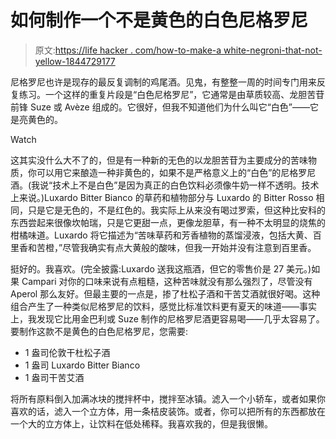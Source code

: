 # 如何制作一个不是黄色的白色尼格罗尼

> 原文:[https://life hacker . com/how-to-make-a white-negroni-that-not-yellow-1844729177](https://lifehacker.com/how-to-make-a-white-negroni-that-isnt-yellow-1844729177)

尼格罗尼也许是现存的最反复调制的鸡尾酒。见鬼，有整整一周的时间专门用来反复练习。一个这样的重复片段是“白色尼格罗尼”，它通常是由草质较高、龙胆苦苷前锋 Suze 或 Avèze 组成的。它很好，但我不知道他们为什么叫它“白色”——它是亮黄色的。

Watch

这其实没什么大不了的，但是有一种新的无色的以龙胆苦苷为主要成分的苦味物质，你可以用它来酿造一种非黄色的，如果不是严格意义上的“白色”的尼格罗尼酒。(我说“技术上不是白色”是因为真正的白色饮料必须像牛奶一样不透明。技术上来说。)Luxardo Bitter Bianco 的草药和植物部分与 Luxardo 的 Bitter Rosso 相同，只是它是无色的，不是红色的。我实际上从来没有喝过罗索，但这种比安科的东西尝起来很像坎帕瑞，只是它更甜一点，更像龙胆草，有一种不太明显的烧焦的柑橘味道。Luxardo 将它描述为“苦味草药和芳香植物的蒸馏浸液，包括大黄、百里香和苦橙，”尽管我确实有点大黄般的酸味，但我一开始并没有注意到百里香。

挺好的。我喜欢。(完全披露:Luxardo 送我这瓶酒，但它的零售价是 27 美元。)如果 Campari 对你的口味来说有点粗糙，这种苦味就没有那么强烈了，尽管没有 Aperol 那么友好。但最主要的一点是，掺了杜松子酒和干苦艾酒就很好喝。这种组合产生了一种类似尼格罗尼的饮料，感觉比标准饮料更有夏天的味道——事实上，我发现它比用金巴利或 Suze 制作的尼格罗尼酒更容易喝——几乎太容易了。要制作这款不是黄色的白色尼格罗尼，您需要:

*   1 盎司伦敦干杜松子酒
*   1 盎司 Luxardo Bitter Bianco
*   1 盎司干苦艾酒

将所有原料倒入加满冰块的搅拌杯中，搅拌至冰镇。滤入一个小轿车，或者如果你喜欢的话，滤入一个立方体，用一条桔皮装饰。或者，你可以把所有的东西都放在一个大的立方体上，让饮料在低处稀释。我喜欢我的，但是我很懒。